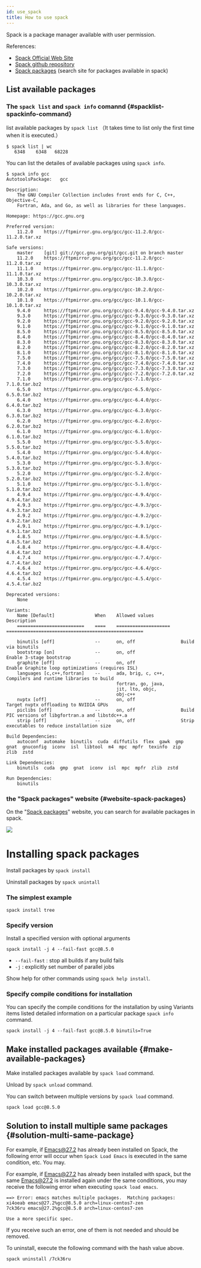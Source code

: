 ```yaml
---
id: use_spack
title: How to use spack
---
```


Spack is a package manager available with user permission.

References:

- [Spack Official Web Site](https://spack.readthedocs.io/en/latest/#)
- [Spack github repository](https://github.com/spack/spack)
- [Spack packages](https://spack.github.io/packages/) (search site for packages available in spack)


## List available packages

### The `spack list` and `spack info` comannd {#spacklist-spackinfo-command}

list available packages by `spack list`
（It takes time to list only the first time when it is executed.）

```
$ spack list | wc
   6348    6348   68228
```

You can list the detailes of available packages using `spack info`.

```
$ spack info gcc
AutotoolsPackage:   gcc

Description:
    The GNU Compiler Collection includes front ends for C, C++, Objective-C,
    Fortran, Ada, and Go, as well as libraries for these languages.

Homepage: https://gcc.gnu.org

Preferred version:  
    11.2.0    https://ftpmirror.gnu.org/gcc/gcc-11.2.0/gcc-11.2.0.tar.xz

Safe versions:  
    master    [git] git://gcc.gnu.org/git/gcc.git on branch master
    11.2.0    https://ftpmirror.gnu.org/gcc/gcc-11.2.0/gcc-11.2.0.tar.xz
    11.1.0    https://ftpmirror.gnu.org/gcc/gcc-11.1.0/gcc-11.1.0.tar.xz
    10.3.0    https://ftpmirror.gnu.org/gcc/gcc-10.3.0/gcc-10.3.0.tar.xz
    10.2.0    https://ftpmirror.gnu.org/gcc/gcc-10.2.0/gcc-10.2.0.tar.xz
    10.1.0    https://ftpmirror.gnu.org/gcc/gcc-10.1.0/gcc-10.1.0.tar.xz
    9.4.0     https://ftpmirror.gnu.org/gcc/gcc-9.4.0/gcc-9.4.0.tar.xz
    9.3.0     https://ftpmirror.gnu.org/gcc/gcc-9.3.0/gcc-9.3.0.tar.xz
    9.2.0     https://ftpmirror.gnu.org/gcc/gcc-9.2.0/gcc-9.2.0.tar.xz
    9.1.0     https://ftpmirror.gnu.org/gcc/gcc-9.1.0/gcc-9.1.0.tar.xz
    8.5.0     https://ftpmirror.gnu.org/gcc/gcc-8.5.0/gcc-8.5.0.tar.xz
    8.4.0     https://ftpmirror.gnu.org/gcc/gcc-8.4.0/gcc-8.4.0.tar.xz
    8.3.0     https://ftpmirror.gnu.org/gcc/gcc-8.3.0/gcc-8.3.0.tar.xz
    8.2.0     https://ftpmirror.gnu.org/gcc/gcc-8.2.0/gcc-8.2.0.tar.xz
    8.1.0     https://ftpmirror.gnu.org/gcc/gcc-8.1.0/gcc-8.1.0.tar.xz
    7.5.0     https://ftpmirror.gnu.org/gcc/gcc-7.5.0/gcc-7.5.0.tar.xz
    7.4.0     https://ftpmirror.gnu.org/gcc/gcc-7.4.0/gcc-7.4.0.tar.xz
    7.3.0     https://ftpmirror.gnu.org/gcc/gcc-7.3.0/gcc-7.3.0.tar.xz
    7.2.0     https://ftpmirror.gnu.org/gcc/gcc-7.2.0/gcc-7.2.0.tar.xz
    7.1.0     https://ftpmirror.gnu.org/gcc/gcc-7.1.0/gcc-7.1.0.tar.bz2
    6.5.0     https://ftpmirror.gnu.org/gcc/gcc-6.5.0/gcc-6.5.0.tar.bz2
    6.4.0     https://ftpmirror.gnu.org/gcc/gcc-6.4.0/gcc-6.4.0.tar.bz2
    6.3.0     https://ftpmirror.gnu.org/gcc/gcc-6.3.0/gcc-6.3.0.tar.bz2
    6.2.0     https://ftpmirror.gnu.org/gcc/gcc-6.2.0/gcc-6.2.0.tar.bz2
    6.1.0     https://ftpmirror.gnu.org/gcc/gcc-6.1.0/gcc-6.1.0.tar.bz2
    5.5.0     https://ftpmirror.gnu.org/gcc/gcc-5.5.0/gcc-5.5.0.tar.bz2
    5.4.0     https://ftpmirror.gnu.org/gcc/gcc-5.4.0/gcc-5.4.0.tar.bz2
    5.3.0     https://ftpmirror.gnu.org/gcc/gcc-5.3.0/gcc-5.3.0.tar.bz2
    5.2.0     https://ftpmirror.gnu.org/gcc/gcc-5.2.0/gcc-5.2.0.tar.bz2
    5.1.0     https://ftpmirror.gnu.org/gcc/gcc-5.1.0/gcc-5.1.0.tar.bz2
    4.9.4     https://ftpmirror.gnu.org/gcc/gcc-4.9.4/gcc-4.9.4.tar.bz2
    4.9.3     https://ftpmirror.gnu.org/gcc/gcc-4.9.3/gcc-4.9.3.tar.bz2
    4.9.2     https://ftpmirror.gnu.org/gcc/gcc-4.9.2/gcc-4.9.2.tar.bz2
    4.9.1     https://ftpmirror.gnu.org/gcc/gcc-4.9.1/gcc-4.9.1.tar.bz2
    4.8.5     https://ftpmirror.gnu.org/gcc/gcc-4.8.5/gcc-4.8.5.tar.bz2
    4.8.4     https://ftpmirror.gnu.org/gcc/gcc-4.8.4/gcc-4.8.4.tar.bz2
    4.7.4     https://ftpmirror.gnu.org/gcc/gcc-4.7.4/gcc-4.7.4.tar.bz2
    4.6.4     https://ftpmirror.gnu.org/gcc/gcc-4.6.4/gcc-4.6.4.tar.bz2
    4.5.4     https://ftpmirror.gnu.org/gcc/gcc-4.5.4/gcc-4.5.4.tar.bz2

Deprecated versions:  
    None

Variants:
    Name [Default]               When    Allowed values          Description
    =========================    ====    ====================    ===================================================

    binutils [off]               --      on, off                 Build via binutils
    bootstrap [on]               --      on, off                 Enable 3-stage bootstrap
    graphite [off]               --      on, off                 Enable Graphite loop optimizations (requires ISL)
    languages [c,c++,fortran]    --      ada, brig, c, c++,      Compilers and runtime libraries to build
                                         fortran, go, java,      
                                         jit, lto, objc,         
                                         obj-c++                 
    nvptx [off]                  --      on, off                 Target nvptx offloading to NVIDIA GPUs
    piclibs [off]                --      on, off                 Build PIC versions of libgfortran.a and libstdc++.a
    strip [off]                  --      on, off                 Strip executables to reduce installation size

Build Dependencies:
    autoconf  automake  binutils  cuda  diffutils  flex  gawk  gmp  gnat  gnuconfig  iconv  isl  libtool  m4  mpc  mpfr  texinfo  zip  zlib  zstd

Link Dependencies:
    binutils  cuda  gmp  gnat  iconv  isl  mpc  mpfr  zlib  zstd

Run Dependencies:
    binutils

```


### the "Spack packages" website {#website-spack-packages}

On the "<a href="https://spack.github.io/packages/">Spack packages</a>" website, you can search for available packages in spack.

![](spack_220411.png)


# Installing spack packages

Install packages by `spack install`

Uninstall packages by `spack unintall`

### The simplest example

```
spack install tree
```

### Specify version

Install a specified version with optional arguments


```
spack install -j 4 --fail-fast gcc@8.5.0
```

- `--fail-fast` : stop all builds if any build fails 
- `-j` : explicitly set number of parallel jobs

Show help for other commands using `spack help install`.

### Specify compile conditions for installation

You can specify the compile conditions for the installation by using Variants items listed detailed information on a particular package `spack info` command. 


```
spack install -j 4 --fail-fast gcc@8.5.0 binutils=True
```

## Make installed packages available {#make-available-packages}

Make installed packages available by `spack load` command.

Unload by `spack unload` command.


You can switch between multiple versions by `spack load` command.

```
spack load gcc@8.5.0
```


## Solution to install multiple same packages {#solution-multi-same-package}

For example, if Emacs@27.2 has already been installed on Spack, the following error will occur when `Spack Load Emacs` is executed in the same condition, etc. You may.

For example, if Emacs@27.2 has already been installed with spack, but the same Emacs@27.2 is installed again under the same conditions, you may receive the following error when executing `spack load emacs`.

```
==> Error: emacs matches multiple packages.  Matching packages:    
xi4oeab emacs@27.2%gcc@8.5.0 arch=linux-centos7-zen    
7ck36ru emacs@27.2%gcc@8.5.0 arch=linux-centos7-zen  

Use a more specific spec.
```

If you receive such an error, one of them is not needed and should be removed.

To uninstall, execute the following command with the hash value above.

```
spack uninstall /7ck36ru
```
